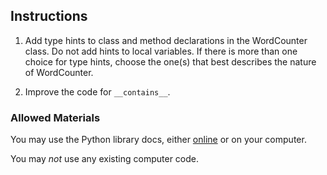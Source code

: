 ## Instructions

1. Add type hints to class and method declarations in the WordCounter class.
   Do not add hints to local variables.
   If there is more than one choice for type hints, choose the one(s) that
   best describes the nature of WordCounter.

2. Improve the code for `__contains__`.

### Allowed Materials

You may use the Python library docs, either 
[online](https://docs.python.org/3/library/) or on your computer.

You may *not* use any existing computer code.

